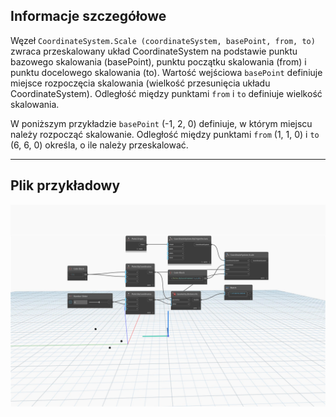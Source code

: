 <!--- Autodesk.DesignScript.Geometry.CoordinateSystem.Scale(coordinateSystem, basePoint, from, to) --->
<!--- DXEUCQG4Y4M6N76367ZJYZYJJOLPKVDC5UFPTIBMDW6CC5ORFAXQ --->
## Informacje szczegółowe
Węzeł `CoordinateSystem.Scale (coordinateSystem, basePoint, from, to)` zwraca przeskalowany układ CoordinateSystem na podstawie punktu bazowego skalowania (basePoint), punktu początku skalowania (from) i punktu docelowego skalowania (to). Wartość wejściowa `basePoint` definiuje miejsce rozpoczęcia skalowania (wielkość przesunięcia układu CoordinateSystem). Odległość między punktami `from` i `to` definiuje wielkość skalowania.

W poniższym przykładzie `basePoint` (-1, 2, 0) definiuje, w którym miejscu należy rozpocząć skalowanie. Odległość między punktami `from` (1, 1, 0) i `to` (6, 6, 0) określa, o ile należy przeskalować.

___
## Plik przykładowy

![CoordinateSystem.Scale](./DXEUCQG4Y4M6N76367ZJYZYJJOLPKVDC5UFPTIBMDW6CC5ORFAXQ_img.jpg)
